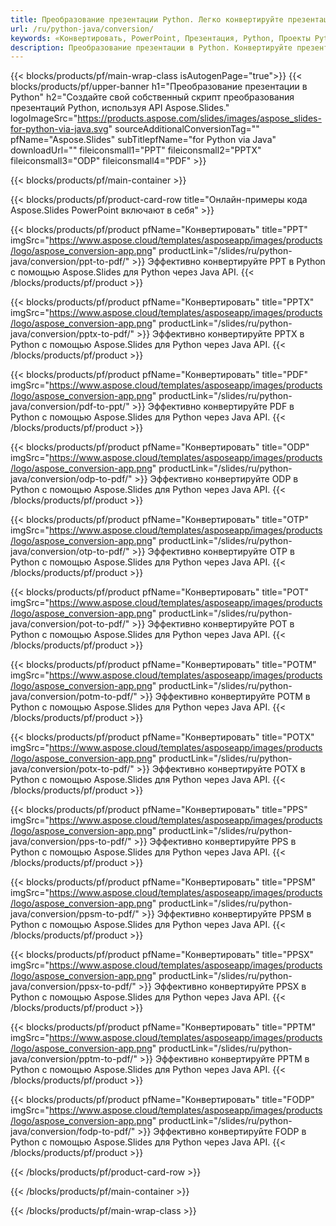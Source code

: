```yaml
---
title: Преобразование презентации Python. Легко конвертируйте презентации с помощью Aspose.Slides.
url: /ru/python-java/conversion/
keywords: «Конвертировать, PowerPoint, Презентация, Python, Проекты Python, Библиотеки Python, PDF, Конвертировать в PDF, PPT в PDF»
description: Преобразование презентации в Python. Конвертируйте презентации в JPG, PNG, HTML и другие форматы с помощью Aspose.Slides.
---
```


{{< blocks/products/pf/main-wrap-class isAutogenPage="true">}}
{{< blocks/products/pf/upper-banner h1="Преобразование презентации в Python" h2="Создайте свой собственный скрипт преобразования презентаций Python, используя API Aspose.Slides." logoImageSrc="https://products.aspose.com/slides/images/aspose_slides-for-python-via-java.svg" sourceAdditionalConversionTag="" pfName="Aspose.Slides" subTitlepfName="for Python via Java" downloadUrl="" fileiconsmall1="PPT" fileiconsmall2="PPTX" fileiconsmall3="ODP" fileiconsmall4="PDF" >}}

{{< blocks/products/pf/main-container >}}

{{< blocks/products/pf/product-card-row title="Онлайн-примеры кода Aspose.Slides PowerPoint включают в себя" >}}

{{< blocks/products/pf/product pfName="Конвертировать" title="PPT" imgSrc="https://www.aspose.cloud/templates/asposeapp/images/products/logo/aspose_conversion-app.png" productLink="/slides/ru/python-java/conversion/ppt-to-pdf/" >}}
Эффективно конвертируйте PPT в Python с помощью Aspose.Slides для Python через Java API.
{{< /blocks/products/pf/product >}}
{{< blocks/products/pf/product pfName="Конвертировать" title="PPTX" imgSrc="https://www.aspose.cloud/templates/asposeapp/images/products/logo/aspose_conversion-app.png" productLink="/slides/ru/python-java/conversion/pptx-to-pdf/" >}}
Эффективно конвертируйте PPTX в Python с помощью Aspose.Slides для Python через Java API.
{{< /blocks/products/pf/product >}}
{{< blocks/products/pf/product pfName="Конвертировать" title="PDF" imgSrc="https://www.aspose.cloud/templates/asposeapp/images/products/logo/aspose_conversion-app.png" productLink="/slides/ru/python-java/conversion/pdf-to-ppt/" >}}
Эффективно конвертируйте PDF в Python с помощью Aspose.Slides для Python через Java API.
{{< /blocks/products/pf/product >}}
{{< blocks/products/pf/product pfName="Конвертировать" title="ODP" imgSrc="https://www.aspose.cloud/templates/asposeapp/images/products/logo/aspose_conversion-app.png" productLink="/slides/ru/python-java/conversion/odp-to-pdf/" >}}
Эффективно конвертируйте ODP в Python с помощью Aspose.Slides для Python через Java API.
{{< /blocks/products/pf/product >}}
{{< blocks/products/pf/product pfName="Конвертировать" title="OTP" imgSrc="https://www.aspose.cloud/templates/asposeapp/images/products/logo/aspose_conversion-app.png" productLink="/slides/ru/python-java/conversion/otp-to-pdf/" >}}
Эффективно конвертируйте OTP в Python с помощью Aspose.Slides для Python через Java API.
{{< /blocks/products/pf/product >}}
{{< blocks/products/pf/product pfName="Конвертировать" title="POT" imgSrc="https://www.aspose.cloud/templates/asposeapp/images/products/logo/aspose_conversion-app.png" productLink="/slides/ru/python-java/conversion/pot-to-pdf/" >}}
Эффективно конвертируйте POT в Python с помощью Aspose.Slides для Python через Java API.
{{< /blocks/products/pf/product >}}
{{< blocks/products/pf/product pfName="Конвертировать" title="POTM" imgSrc="https://www.aspose.cloud/templates/asposeapp/images/products/logo/aspose_conversion-app.png" productLink="/slides/ru/python-java/conversion/potm-to-pdf/" >}}
Эффективно конвертируйте POTM в Python с помощью Aspose.Slides для Python через Java API.
{{< /blocks/products/pf/product >}}
{{< blocks/products/pf/product pfName="Конвертировать" title="POTX" imgSrc="https://www.aspose.cloud/templates/asposeapp/images/products/logo/aspose_conversion-app.png" productLink="/slides/ru/python-java/conversion/potx-to-pdf/" >}}
Эффективно конвертируйте POTX в Python с помощью Aspose.Slides для Python через Java API.
{{< /blocks/products/pf/product >}}
{{< blocks/products/pf/product pfName="Конвертировать" title="PPS" imgSrc="https://www.aspose.cloud/templates/asposeapp/images/products/logo/aspose_conversion-app.png" productLink="/slides/ru/python-java/conversion/pps-to-pdf/" >}}
Эффективно конвертируйте PPS в Python с помощью Aspose.Slides для Python через Java API.
{{< /blocks/products/pf/product >}}
{{< blocks/products/pf/product pfName="Конвертировать" title="PPSM" imgSrc="https://www.aspose.cloud/templates/asposeapp/images/products/logo/aspose_conversion-app.png" productLink="/slides/ru/python-java/conversion/ppsm-to-pdf/" >}}
Эффективно конвертируйте PPSM в Python с помощью Aspose.Slides для Python через Java API.
{{< /blocks/products/pf/product >}}
{{< blocks/products/pf/product pfName="Конвертировать" title="PPSX" imgSrc="https://www.aspose.cloud/templates/asposeapp/images/products/logo/aspose_conversion-app.png" productLink="/slides/ru/python-java/conversion/ppsx-to-pdf/" >}}
Эффективно конвертируйте PPSX в Python с помощью Aspose.Slides для Python через Java API.
{{< /blocks/products/pf/product >}}
{{< blocks/products/pf/product pfName="Конвертировать" title="PPTM" imgSrc="https://www.aspose.cloud/templates/asposeapp/images/products/logo/aspose_conversion-app.png" productLink="/slides/ru/python-java/conversion/pptm-to-pdf/" >}}
Эффективно конвертируйте PPTM в Python с помощью Aspose.Slides для Python через Java API.
{{< /blocks/products/pf/product >}}
{{< blocks/products/pf/product pfName="Конвертировать" title="FODP" imgSrc="https://www.aspose.cloud/templates/asposeapp/images/products/logo/aspose_conversion-app.png" productLink="/slides/ru/python-java/conversion/fodp-to-pdf/" >}}
Эффективно конвертируйте FODP в Python с помощью Aspose.Slides для Python через Java API.
{{< /blocks/products/pf/product >}}


{{< /blocks/products/pf/product-card-row >}}

{{< /blocks/products/pf/main-container >}}
    
{{< /blocks/products/pf/main-wrap-class >}}